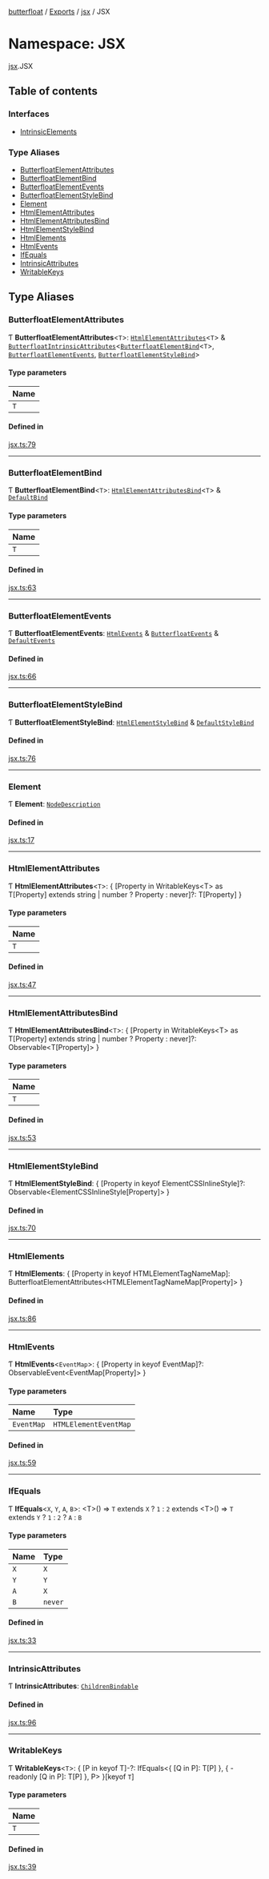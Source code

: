 [butterfloat](../README.md) / [Exports](../modules.md) / [jsx](jsx.md) / JSX

# Namespace: JSX

[jsx](jsx.md).JSX

## Table of contents

### Interfaces

- [IntrinsicElements](../interfaces/jsx.JSX.IntrinsicElements.md)

### Type Aliases

- [ButterfloatElementAttributes](jsx.JSX.md#butterfloatelementattributes)
- [ButterfloatElementBind](jsx.JSX.md#butterfloatelementbind)
- [ButterfloatElementEvents](jsx.JSX.md#butterfloatelementevents)
- [ButterfloatElementStyleBind](jsx.JSX.md#butterfloatelementstylebind)
- [Element](jsx.JSX.md#element)
- [HtmlElementAttributes](jsx.JSX.md#htmlelementattributes)
- [HtmlElementAttributesBind](jsx.JSX.md#htmlelementattributesbind)
- [HtmlElementStyleBind](jsx.JSX.md#htmlelementstylebind)
- [HtmlElements](jsx.JSX.md#htmlelements)
- [HtmlEvents](jsx.JSX.md#htmlevents)
- [IfEquals](jsx.JSX.md#ifequals)
- [IntrinsicAttributes](jsx.JSX.md#intrinsicattributes)
- [WritableKeys](jsx.JSX.md#writablekeys)

## Type Aliases

### ButterfloatElementAttributes

Ƭ **ButterfloatElementAttributes**\<`T`\>: [`HtmlElementAttributes`](jsx.JSX.md#htmlelementattributes)\<`T`\> & [`ButterfloatIntrinsicAttributes`](../interfaces/ButterfloatIntrinsicAttributes.md)\<[`ButterfloatElementBind`](jsx.JSX.md#butterfloatelementbind)\<`T`\>, [`ButterfloatElementEvents`](jsx.JSX.md#butterfloatelementevents), [`ButterfloatElementStyleBind`](jsx.JSX.md#butterfloatelementstylebind)\>

#### Type parameters

| Name |
| :------ |
| `T` |

#### Defined in

[jsx.ts:79](https://github.com/WorldMaker/butterfloat/blob/37e9dd5/jsx.ts#L79)

___

### ButterfloatElementBind

Ƭ **ButterfloatElementBind**\<`T`\>: [`HtmlElementAttributesBind`](jsx.JSX.md#htmlelementattributesbind)\<`T`\> & [`DefaultBind`](../modules.md#defaultbind)

#### Type parameters

| Name |
| :------ |
| `T` |

#### Defined in

[jsx.ts:63](https://github.com/WorldMaker/butterfloat/blob/37e9dd5/jsx.ts#L63)

___

### ButterfloatElementEvents

Ƭ **ButterfloatElementEvents**: [`HtmlEvents`](jsx.JSX.md#htmlevents) & [`ButterfloatEvents`](../interfaces/ButterfloatEvents.md) & [`DefaultEvents`](../modules.md#defaultevents)

#### Defined in

[jsx.ts:66](https://github.com/WorldMaker/butterfloat/blob/37e9dd5/jsx.ts#L66)

___

### ButterfloatElementStyleBind

Ƭ **ButterfloatElementStyleBind**: [`HtmlElementStyleBind`](jsx.JSX.md#htmlelementstylebind) & [`DefaultStyleBind`](../modules.md#defaultstylebind)

#### Defined in

[jsx.ts:76](https://github.com/WorldMaker/butterfloat/blob/37e9dd5/jsx.ts#L76)

___

### Element

Ƭ **Element**: [`NodeDescription`](../modules.md#nodedescription)

#### Defined in

[jsx.ts:17](https://github.com/WorldMaker/butterfloat/blob/37e9dd5/jsx.ts#L17)

___

### HtmlElementAttributes

Ƭ **HtmlElementAttributes**\<`T`\>: \{ [Property in WritableKeys\<T\> as T[Property] extends string \| number ? Property : never]?: T[Property] }

#### Type parameters

| Name |
| :------ |
| `T` |

#### Defined in

[jsx.ts:47](https://github.com/WorldMaker/butterfloat/blob/37e9dd5/jsx.ts#L47)

___

### HtmlElementAttributesBind

Ƭ **HtmlElementAttributesBind**\<`T`\>: \{ [Property in WritableKeys\<T\> as T[Property] extends string \| number ? Property : never]?: Observable\<T[Property]\> }

#### Type parameters

| Name |
| :------ |
| `T` |

#### Defined in

[jsx.ts:53](https://github.com/WorldMaker/butterfloat/blob/37e9dd5/jsx.ts#L53)

___

### HtmlElementStyleBind

Ƭ **HtmlElementStyleBind**: \{ [Property in keyof ElementCSSInlineStyle]?: Observable\<ElementCSSInlineStyle[Property]\> }

#### Defined in

[jsx.ts:70](https://github.com/WorldMaker/butterfloat/blob/37e9dd5/jsx.ts#L70)

___

### HtmlElements

Ƭ **HtmlElements**: \{ [Property in keyof HTMLElementTagNameMap]: ButterfloatElementAttributes\<HTMLElementTagNameMap[Property]\> }

#### Defined in

[jsx.ts:86](https://github.com/WorldMaker/butterfloat/blob/37e9dd5/jsx.ts#L86)

___

### HtmlEvents

Ƭ **HtmlEvents**\<`EventMap`\>: \{ [Property in keyof EventMap]?: ObservableEvent\<EventMap[Property]\> }

#### Type parameters

| Name | Type |
| :------ | :------ |
| `EventMap` | `HTMLElementEventMap` |

#### Defined in

[jsx.ts:59](https://github.com/WorldMaker/butterfloat/blob/37e9dd5/jsx.ts#L59)

___

### IfEquals

Ƭ **IfEquals**\<`X`, `Y`, `A`, `B`\>: \<T\>() => `T` extends `X` ? ``1`` : ``2`` extends \<T\>() => `T` extends `Y` ? ``1`` : ``2`` ? `A` : `B`

#### Type parameters

| Name | Type |
| :------ | :------ |
| `X` | `X` |
| `Y` | `Y` |
| `A` | `X` |
| `B` | `never` |

#### Defined in

[jsx.ts:33](https://github.com/WorldMaker/butterfloat/blob/37e9dd5/jsx.ts#L33)

___

### IntrinsicAttributes

Ƭ **IntrinsicAttributes**: [`ChildrenBindable`](../interfaces/ChildrenBindable.md)

#### Defined in

[jsx.ts:96](https://github.com/WorldMaker/butterfloat/blob/37e9dd5/jsx.ts#L96)

___

### WritableKeys

Ƭ **WritableKeys**\<`T`\>: \{ [P in keyof T]-?: IfEquals\<\{ [Q in P]: T[P] }, \{ -readonly [Q in P]: T[P] }, P\> }[keyof `T`]

#### Type parameters

| Name |
| :------ |
| `T` |

#### Defined in

[jsx.ts:39](https://github.com/WorldMaker/butterfloat/blob/37e9dd5/jsx.ts#L39)
